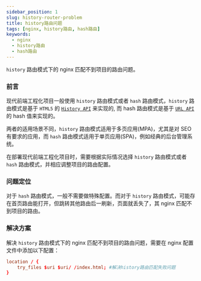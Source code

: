 ```yaml
---
sidebar_position: 1
slug: history-router-problem
title: history路由问题
tags: [nginx, history路由, hash路由]
keywords:
  - nginx
  - history路由
  - hash路由
---
```


`history` 路由模式下的 nginx 匹配不到项目的路由问题。

### 前言

现代前端工程化项目一般使用 `history` 路由模式或者 `hash` 路由模式，`history` 路由模式是基于 `HTML5` 的 [`History API`](https://developer.mozilla.org/docs/Web/API/History) 来实现的, 而 hash 路由模式是基于 [`URL API`](https://developer.mozilla.org/docs/Web/API/URL) 的 hash 值来实现的。

两者的适用场景不同，`history` 路由模式适用于多页应用(MPA)，尤其是对 SEO 有要求的应用，而 `hash` 路由模式适用于单页应用(SPA)，例如经典的后台管理系统。

在部署现代前端工程化项目时，需要根据实际情况选择 `history` 路由模式或者 `hash` 路由模式，并相应调整项目的路由配置。

### 问题定位

对于 `hash` 路由模式，一般不需要做特殊配置。而对于 `history` 路由模式，可能存在首页路由能打开，但跳转其他路由后一刷新，页面就丢失了，其 nginx 匹配不到项目的路由。

### 解决方案

解决 `history` 路由模式下的 nginx 匹配不到项目的路由问题，需要在 nginx 配置文件中添加以下配置：

```conf title="nginx.conf"
location / {
    try_files $uri $uri/ /index.html; #解决history路由匹配失败问题
}
```
